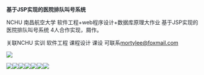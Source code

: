 **<font style="color:rgb(31, 35, 40);">基于JSP实现的医院排队叫号系统</font>**

<font style="color:rgb(31, 35, 40);">NCHU 南昌航空大学 软件工程+web程序设计+数据库原理大作业 基于JSP实现的医院排队叫号系统 4人合作实现，屑作。</font>

<font style="color:rgb(31, 35, 40);">关联NCHU 实训 软件工程 课程设计 课设 可联系</font>[mortylee@foxmail.com](mailto:mortylee@foxmail.com)

<font style="color:rgb(31, 35, 40);"></font>

![](https://cdn.nlark.com/yuque/0/2025/jpeg/56925099/1752341390225-3e4d5d5a-eadd-4c42-b0fe-d24cd213998f.jpeg)

![](https://cdn.nlark.com/yuque/0/2025/jpeg/56925099/1752341394921-2f1b22b0-0b57-4e45-ad84-91386b2e419e.jpeg)![](https://cdn.nlark.com/yuque/0/2025/jpeg/56925099/1752341400683-6a965cd8-b2e0-46e6-a50e-624ceb1c50ef.jpeg)![](https://cdn.nlark.com/yuque/0/2025/jpeg/56925099/1752341405042-13484602-3319-4654-9e99-af771c660404.jpeg)![](https://cdn.nlark.com/yuque/0/2025/jpeg/56925099/1752341407281-976cbb42-fde9-4ab2-ad9e-6392781c327b.jpeg)![](https://cdn.nlark.com/yuque/0/2025/png/56925099/1752341410421-42561912-7349-4bef-a06d-5065207fe8e9.png)![](https://cdn.nlark.com/yuque/0/2025/png/56925099/1752341413078-b37df510-1356-4a66-9a4d-b98cd2639d35.png)![](https://cdn.nlark.com/yuque/0/2025/png/56925099/1752341418722-60315987-a141-42da-bab2-1bfb14122fb6.png)

